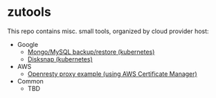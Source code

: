 # zutools
This repo contains misc. small tools, organized by cloud provider host:

* Google
	* [Mongo/MySQL backup/restore (kubernetes)]()
	* [Disksnap (kubernetes)]()
* AWS
	* [Openresty proxy example (using AWS Certificate Manager)]()
* Common
	* TBD


